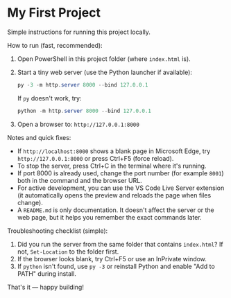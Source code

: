 # My First Project

Simple instructions for running this project locally.

How to run (fast, recommended):

1. Open PowerShell in this project folder (where `index.html` is).
2. Start a tiny web server (use the Python launcher if available):

   ```powershell
   py -3 -m http.server 8000 --bind 127.0.0.1
   ```

   If `py` doesn't work, try:

   ```powershell
   python -m http.server 8000 --bind 127.0.0.1
   ```

3. Open a browser to: `http://127.0.0.1:8000`

Notes and quick fixes:

- If `http://localhost:8000` shows a blank page in Microsoft Edge, try `http://127.0.0.1:8000` or press Ctrl+F5 (force reload).
- To stop the server, press Ctrl+C in the terminal where it's running.
- If port 8000 is already used, change the port number (for example `8001`) both in the command and the browser URL.
- For active development, you can use the VS Code Live Server extension (it automatically opens the preview and reloads the page when files change).
- A `README.md` is only documentation. It doesn't affect the server or the web page, but it helps you remember the exact commands later.

Troubleshooting checklist (simple):

1. Did you run the server from the same folder that contains `index.html`? If not, `Set-Location` to the folder first.
2. If the browser looks blank, try Ctrl+F5 or use an InPrivate window.
3. If `python` isn't found, use `py -3` or reinstall Python and enable "Add to PATH" during install.

That's it — happy building!
